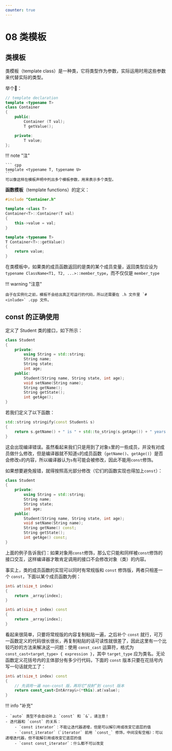 ```yaml
---
counter: true
---
```


# 08 类模板

## 类模板

类模板（template class）是一种类，它将类型作为参数，实际运用时用这些参数来代替实际的类型。

举个:chestnut:：

``` cpp title="Container.h"
// template declaration
template <typename T>
class Container
{
    public:
        Container (T val);
        T getValue();

    private:
        T value;
};
```

!!! note "注"

    ``` cpp
    template <typename T, typename U>
    ```
    可以像这样在模板声明中列出多个模板参数，用来表示多个类型。

**函数模板**（template functions）的定义：

``` cpp title="Container.cpp"
#include "Container.h"

template <class T>
Container<T>::Container(T val)
{
    this->value = val;
}

template <typename T>
T Container<T>::getValue()
{
    return value;
}
```

在类模板中，如果类的成员函数返回的是类的某个成员变量，返回类型应设为`typename ClassName<T1, T2, ...>::member_type`，而不仅仅是 `member_type`

!!! warning "注意"

    由于在实例化之前，模板不会给出真正可运行的代码，所以还需要在 .h 文件里 `#<inlude>` .cpp 文件。

## const 的正确使用

定义了 Student 类的接口，如下所示：

``` cpp title=".h file"
class Student
{
    private:
        using String = std::string;
        String name;
        String state;
        int age;
    public:
        Student(String name, String state, int age);
        void setName(String name);
        String getName();
        String getState();
        int getAge();
}
```

若我们定义了以下函数：
``` cpp
std::string stringify(const Student& s)
{
    return s.getName() + " is " + std::to_string(s.getAge()) + " years old.";
}
```

这会出现编译错误。虽然看起来我们只是用到了对象`s`里的一些成员，并没有对成员做什么修改，但是编译器就不知道`s`的成员函数（`getName()`、`getAge()`）是否会修改`s`的内容，所以编译器认为`s`有可能会被修改，因此不能用`const`修饰。

如果想要避免报错，就得按照高光部分修改（它们的函数实现也得加上`const`）：

``` cpp title=".h file" hl_lines="11 13"
class Student
{
    private:
        using String = std::string;
        String name;
        String state;
        int age;
    public:
        Student(String name, String state, int age);
        void setName(String name);
        String getName() const;
        String getState();
        int getAge() const;
}
```

上面的例子告诉我们：如果对象用`const`修饰，那么它只能和同样被`const`修饰的接口交互，这样编译器才敢肯定调用的接口不会修改对象（类）的内容。

事实上，类的成员函数的实现可以同时有常规版和 `const` 修饰版，两者只相差一个 `const`，下面以某个成员函数为例：

``` cpp
int& at(size_t index)
{
    return _array[index];
}

int& at(size_t index) const
{
    return _array[index];
}
```

看起来很简单，只要将常规版的内容复制粘贴一遍，之后补个 `const` 就行，可万一函数定义的代码很长很长，再复制粘贴的话可读性就很差了，因此这里有一个比较巧妙的方法来解决这一问题：使用 `const_cast` 运算符，格式为 `const_cast<target_type> { expression }`，其中 `target_type` 应为类名。无论函数定义花括号内的主体部分有多少行代码，下面的 `const` 版本只要在花括号内写一句话就完工了：

``` cpp
int& at(size_t index) const
{
    // 先调用一遍 non-const 版，再将它“投射”到 const 版本
    return const_cast<IntArray&>(*this).at(value);
}
```

!!! info "补充"

    - `auto` 类型不会自动补上 `const` 和 `&`，请注意！
    - 迭代器和 `const` 的关系：
        - `const iterator`：不能让迭代器递增，但是可以解引用或改变它底层的值
        - `const_iterator`（`iterator` 前用 `const_` 修饰，中间没有空格）：可以递增迭代器，但不能解引用或改变它底层的值
        - `const const_iterator`：什么都不可以改变